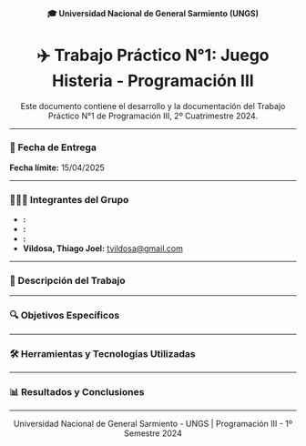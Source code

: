 <h4 align="center">  
  🎓 Universidad Nacional de General Sarmiento (UNGS)
</h4>

<h1 align="center">  
  ✈️ Trabajo Práctico N°1: Juego Histeria - Programación III
</h1>

<p align="center">  
  Este documento contiene el desarrollo y la documentación del Trabajo Práctico N°1 de Programación III, 2º Cuatrimestre 2024.
</p>

---

### 📅 Fecha de Entrega
**Fecha límite:** 15/04/2025

---

### 🧑‍🤝‍🧑 Integrantes del Grupo
- **:** 
- **:** 
- **:** 
- **Vildosa, Thiago Joel:** tvildosa@gmail.com

---

### 📝 Descripción del Trabajo

---

### 🔍 Objetivos Específicos

---

### 🛠 Herramientas y Tecnologías Utilizadas

---

### 📊 Resultados y Conclusiones

---

<p align="center">  
  Universidad Nacional de General Sarmiento - UNGS | Programación III - 1º Semestre 2024
</p>
